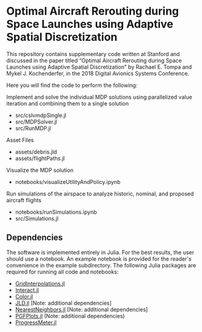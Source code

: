 # Optimal Aircraft Rerouting during Space Launches using Adaptive Spatial Discretization

This repository contains supplementary code written at Stanford and discussed in the paper titled “Optimal Aircraft Rerouting during Space Launches using Adaptive Spatial Discretization” by Rachael E. Tompa and Mykel J. Kochenderfer, in the 2018 Digital Avionics Systems Conference. 

Here you will find the code to perform the following:

Implement and solve the individual MDP solutions using parallelized value iteration and combining them to a single solution
  * src/cslvmdpSingle.jl
  * src/MDPSolver.jl
  * src/RunMDP.jl
  
Asset Files
  * assets/debris.jld
  * assets/flightPaths.jl
  
Visualize the MDP solution
  * notebooks/visualizeUtilityAndPolicy.ipynb
  
Run simulations of the airspace to analyze historic, nominal, and proposed aircraft flights
  * notebooks/runSimulations.ipynb
  * src/Simulations.jl

## Dependencies

The software is implemented entirely in Julia. For the best results, the user should use a notebook. An example notebook is provided for the reader's convenience in the example subdirectory. The following Julia packages are required for running all code and notebooks:
*	[GridInterpolations.jl](https://github.com/sisl/GridInterpolations.jl)
*	[Interact.jl](https://github.com/JuliaLang/Interact.jl)
* [Color.jl](https://github.com/JuliaGraphics/Colors.jl)
* [JLD.jl](https://github.com/JuliaIO/JLD.jl) [Note: additional dependencies]
* [NearestNeighbors.jl](https://github.com/KristofferC/NearestNeighbors.jl) [Note: additional dependencies]
*	[PGFPlots.jl](https://github.com/sisl/PGFPlots.jl) (Note: additional dependencies)
*	[ProgressMeter.jl](https://github.com/timholy/ProgressMeter.jl)
